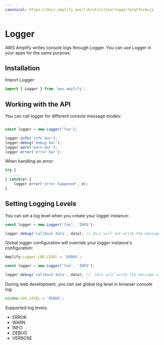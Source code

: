 ```yaml
---
canonical: https://docs.amplify.aws/lib/utilities/logger?platform=js
---
```


# Logger

AWS Amplify writes console logs through Logger. You can use Logger in your apps for the same purpose.

## Installation

Import Logger:
```javascript
import { Logger } from 'aws-amplify';

```

## Working with the API

You can call logger for different console message modes:
```javascript

const logger = new Logger('foo');

logger.info('info bar');
logger.debug('debug bar');
logger.warn('warn bar');
logger.error('error bar');
```

When handling an error:
```javascript
try {
    ...
} catch(e) {
    logger.error('error happened', e);
}
```

## Setting Logging Levels

You can set a log level when you create your logger instance:

```javascript
const logger = new Logger('foo', 'INFO');

logger.debug('callback data', data); // this will not write the message
```

Global logger configuration will override your logger instance's configuration:

```javascript
Amplify.Logger.LOG_LEVEL = 'DEBUG';

const logger = new Logger('foo', 'INFO');

logger.debug('callback data', data); //  this will write the message since the global log level is 'DEBUG'
```

During web development, you can set global log level in browser console log:
```javascript
window.LOG_LEVEL = 'DEBUG';
```

Supported log levels:

* ERROR
* WARN
* INFO
* DEBUG
* VERBOSE
